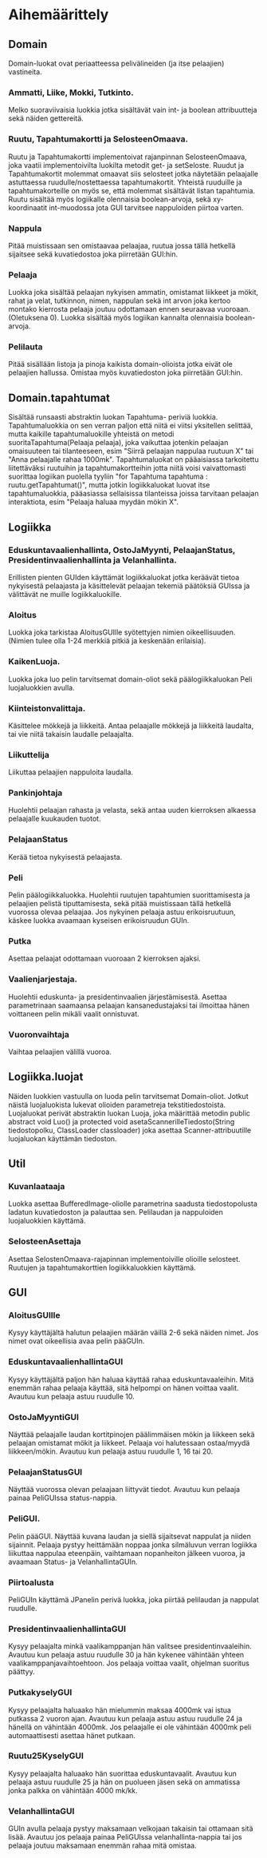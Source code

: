 # Aihemäärittely

## Domain

Domain-luokat ovat periaatteessa pelivälineiden (ja itse pelaajien) vastineita.

### Ammatti, Liike, Mokki, Tutkinto.

Melko suoraviivaisia luokkia jotka sisältävät vain int- ja boolean attribuutteja sekä näiden gettereitä.

### Ruutu, Tapahtumakortti ja SelosteenOmaava.

Ruutu ja Tapahtumakortti implementoivat rajanpinnan SelosteenOmaava, joka vaatii implementoivilta luokilta metodit
get- ja setSeloste. Ruudut ja Tapahtumakortit molemmat omaavat siis selosteet jotka näytetään pelaajalle astuttaessa 
ruudulle/nostettaessa tapahtumakortit. Yhteistä ruuduille ja tapahtumakorteille on myös se, että molemmat sisältävät
listan tapahtumia. Ruutu sisältää myös logiikalle olennaisia boolean-arvoja, sekä xy-koordinaatit int-muodossa jota
GUI tarvitsee nappuloiden piirtoa varten.

### Nappula

Pitää muistissaan sen omistaavaa pelaajaa, ruutua jossa tällä hetkellä sijaitsee sekä kuvatiedostoa joka piirretään 
GUI:hin.

### Pelaaja

Luokka joka sisältää pelaajan nykyisen ammatin, omistamat liikkeet ja mökit, rahat ja velat, tutkinnon, nimen, nappulan
sekä int arvon joka kertoo montako kierrosta pelaaja joutuu odottamaan ennen seuraavaa vuoroaan. (Oletuksena 0). Luokka
sisältää myös logiikan kannalta olennaisia boolean-arvoja.

### Pelilauta

Pitää sisällään listoja ja pinoja kaikista domain-olioista jotka eivät ole pelaajien hallussa. Omistaa myös kuvatiedoston
joka piirretään GUI:hin.


## Domain.tapahtumat

Sisältää runsaasti abstraktin luokan Tapahtuma- periviä luokkia. Tapahtumaluokkia on sen verran paljon että niitä
ei viitsi yksitellen selittää, mutta kaikille tapahtumaluokille yhteistä on metodi suoritaTapahtuma(Pelaaja pelaaja),
joka vaikuttaa jotenkin pelaajan omaisuuteen tai tilanteeseen, esim "Siirrä pelaajan nappulaa ruutuun X" tai "Anna
pelaajalle rahaa 1000mk". Tapahtumaluokat on pääaisiassa tarkoitettu liitettäväksi ruutuihin ja tapahtumakortteihin
jotta niitä voisi vaivattomasti suorittaa logiikan puolella tyyliin "for Tapahtuma tapahtuma : ruutu.getTapahtumat()",
mutta jotkin logiikkaluokat luovat itse tapahtumaluokkia, pääasiassa sellaisissa tilanteissa joissa tarvitaan pelaajan
interaktiota, esim "Pelaaja haluaa myydän mökin X".

## Logiikka

### Eduskuntavaalienhallinta, OstoJaMyynti, PelaajanStatus, Presidentinvaalienhallinta ja Velanhallinta.

Erillisten pienten GUIden käyttämät logiikkaluokat jotka keräävät tietoa nykyisestä pelaajasta ja käsittelevät pelaajan
tekemiä päätöksiä GUIssa ja välittävät ne muille logiikkaluokille.

### Aloitus

Luokka joka tarkistaa AloitusGUIlle syötettyjen nimien oikeellisuuden. (Nimien tulee olla 1-24 merkkiä pitkiä ja
keskenään erilaisia).

### KaikenLuoja.

Luokka joka luo pelin tarvitsemat domain-oliot sekä päälogiikkaluokan Peli luojaluokkien avulla.

### Kiinteistonvalittaja.

Käsittelee mökkejä ja liikkeitä. Antaa pelaajalle mökkejä ja liikkeitä laudalta, tai vie niitä takaisin laudalle
pelaajalta.

### Liikuttelija

Liikuttaa pelaajien nappuloita laudalla.

### Pankinjohtaja

Huolehtii pelaajan rahasta ja velasta, sekä antaa uuden kierroksen alkaessa pelaajalle kuukauden tuotot.

### PelajaanStatus

Kerää tietoa nykyisestä pelaajasta.

### Peli

Pelin päälogiikkaluokka. Huolehtii ruutujen tapahtumien suorittamisesta ja pelaajien pelistä tiputtamisesta, sekä pitää
muistissaan tällä hetkellä vuorossa olevaa pelaajaa. Jos nykyinen pelaaja astuu erikoisruutuun, käskee luokka avaamaan
kyseisen erikoisruudun GUIn.

### Putka

Asettaa pelaajat odottamaan vuoroaan 2 kierroksen ajaksi.

### Vaalienjarjestaja.

Huolehtii eduskunta- ja presidentinvaalien järjestämisestä. Asettaa parametrinaan saamaansa pelaajan kansanedustajaksi
tai ilmoittaa hänen voittaneen pelin mikäli vaalit onnistuvat.

### Vuoronvaihtaja

Vaihtaa pelaajien välillä vuoroa.



## Logiikka.luojat

Näiden luokkien vastuulla on luoda pelin tarvitsemat Domain-oliot. Jotkut näistä luojaluokista lukevat olioiden
parametreja tekstitiedostoista. Luojaluokat perivät abstraktin luokan Luoja, joka määrittää metodin public abstract
void Luo() ja protected void asetaScannerilleTiedosto(String tiedostopolku, ClassLoader classloader) joka asettaa
Scanner-attribuutille luojaluokan käyttämän tiedoston.



## Util

### Kuvanlaataaja

Luokka asettaa BufferedImage-oliolle parametrina saadusta tiedostopolusta ladatun kuvatiedoston ja palauttaa sen.
Pelilaudan ja nappuloiden luojaluokkien käyttämä.

### SelosteenAsettaja

Asettaa SelostenOmaava-rajapinnan implementoiville olioille selosteet. Ruutujen ja tapahtumakorttien logiikkaluokkien
käyttämä.



## GUI

### AloitusGUIlle

Kysyy käyttäjältä halutun pelaajien määrän väillä 2-6 sekä näiden nimet. Jos nimet ovat oikeellisia avaa pelin pääGUIn.

### EduskuntavaalienhallintaGUI

Kysyy käyttäjältä paljon hän haluaa käyttää rahaa eduskuntavaaleihin. Mitä enemmän rahaa pelaaja käyttää, sitä helpompi
on hänen voittaa vaalit. Avautuu kun pelaaja astuu ruudulle 10.

### OstoJaMyyntiGUI

Näyttää pelaajalle laudan kortitpinojen päälimmäisen mökin ja liikkeen sekä pelaajan omistamat mökit ja liikkeet.
Pelaaja voi halutessaan ostaa/myydä liikkeen/mökin. Avautuu kun pelaaja astuu ruudulle 1, 16 tai 20.

### PelaajanStatusGUI

Näyttää vuorossa olevan pelaajaan liittyvät tiedot. Avautuu kun pelaaja painaa PeliGUIssa status-nappia.

### PeliGUI.

Pelin pääGUI. Näyttää kuvana laudan ja siellä sijaitsevat nappulat ja niiden sijainnit. Pelaaja pystyy heittämään noppaa
jonka silmäluvun verran logiikka liikuttaa nappulaa eteenpäin, vaihtamaan nopanheiton jälkeen vuoroa, ja avaamaan Status-
ja VelanhallintaGUIn.

### Piirtoalusta

PeliGUIn käyttämä JPanelin perivä luokka, joka piirtää pelilaudan ja nappulat ruudulle.

### PresidentinvaalienhallintaGUI

Kysyy pelaajalta minkä vaalikamppanjan hän valitsee presidentinvaaleihin. Avautuu kun pelaaja astuu ruudulle 30 ja hän
kykenee vähintään yhteen vaalikamppanjavaihtoehtoon. Jos pelaaja voittaa vaalit, ohjelman suoritus päättyy.

### PutkakyselyGUI

Kysyy pelaajalta haluaako hän mielummin maksaa 4000mk vai istua putkassa 2 vuoron ajan. Avautuu kun pelaaja astuu
astuu ruudulle 24 ja hänellä on vähintään 4000mk. Jos pelaajalle ei ole vähintään 4000mk peli automaattisesti asettaa
hänet putkaan.

### Ruutu25KyselyGUI

Kysyy pelaajalta haluaako hän suorittaa eduskuntavaalit. Avautuu kun pelaaja astuu ruudulle 25 ja hän on puolueen jäsen
sekä on ammatissa jonka palkka on vähintään 4000 mk/kk.

### VelanhallintaGUI

GUIn avulla pelaaja pystyy maksamaan velkojaan takaisin tai ottamaan sitä lisää. Avautuu jos pelaaja painaa PeliGUIssa
velanhallinta-nappia tai jos pelaaja joutuu maksamaan enemmän rahaa mitä omistaa.